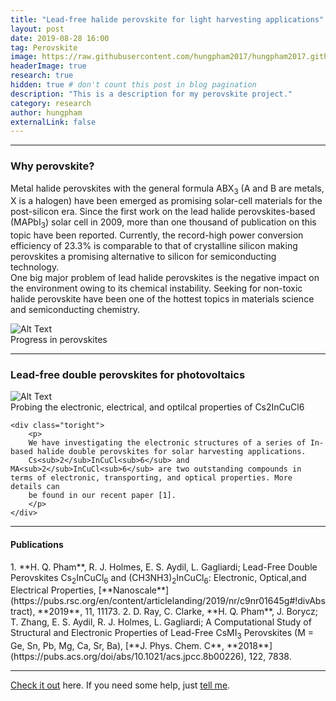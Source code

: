 ```yaml
---
title: "Lead-free halide perovskite for light harvesting applications"
layout: post
date: 2019-08-28 16:00
tag: Perovskite
image: https://raw.githubusercontent.com/hungpham2017/hungpham2017.github.io/master/assets/images/perovskite.png
headerImage: true
research: true
hidden: true # don't count this post in blog pagination
description: "This is a description for my perovskite project."
category: research
author: hungpham
externalLink: false
---
```


<!---
![Screenshot](https://raw.githubusercontent.com/hungpham2017/hungpham2017.github.io/master/assets/images/pDMET_screenshot.png)
--->

---
<h3>Why perovskite?</h3>
<p>
Metal halide perovskites with the general formula ABX<sub>3</sub> (A and B are metals, X is a halogen) have been emerged as promising solar-cell materials for 
the post-silicon era. Since the first work on the lead halide perovskites-based (MAPbI<sub>3</sub>) solar cell in 2009, more than one thousand of publication on this topic have been reported. 
Currently, the record-high power conversion efficiency of 23.3% is comparable to that of crystalline silicon making perovskites a promising 
alternative to silicon for semiconducting technology. 
<br> One big major problem of lead halide perovskites is the negative impact on the environment owing to its chemical instability. 
Seeking for non-toxic halide perovskite have been one of the hottest topics in materials science and semiconducting chemistry. 
</p>
<div class="image">
    <img class="image" src="https://hungpham2017.github.io/assets/images/halideperovskite_history.png" alt="Alt Text">
    <figcaption class="caption">Progress in perovskites</figcaption>
</div>

---
<h3>Lead-free double perovskites for photovoltaics</h3>
<div class="side-by-side">
    <div class="toleft">
        <img class="image" src="https://hungpham2017.github.io/assets/images/Cs2InCuCl6.png" alt="Alt Text">
        <figcaption class="caption">Probing the electronic, electrical, and optilcal properties of Cs2InCuCl6</figcaption>
    </div>

    <div class="toright">
        <p>
        We have investigating the electronic structures of a series of In-based halide double perovskites for solar harvesting applications.
        Cs<sub>2</sub>InCuCl<sub>6</sub> and MA<sub>2</sub>InCuCl<sub>6</sub> are two outstanding compounds in terms of electronic, transporting, and optical properties. More details can 
        be found in our recent paper [1].
        </p>
    </div>
</div>


---

<h4>Publications</h4>
1. **H. Q. Pham**, R. J. Holmes, E. S. Aydil, L. Gagliardi; Lead-Free Double Perovskites Cs<sub>2</sub>InCuCl<sub>6</sub> and (CH3NH3)<sub>2</sub>InCuCl<sub>6</sub>: Electronic, Optical,and Electrical Properties, [**Nanoscale**](https://pubs.rsc.org/en/content/articlelanding/2019/nr/c9nr01645g#!divAbstract), **2019**, 11, 11173.
2. D. Ray, C. Clarke, **H. Q. Pham**, J. Borycz; T. Zhang, E. S. Aydil, R. J. Holmes, L. Gagliardi; A Computational Study of Structural and Electronic Properties of Lead-Free CsMI<sub>3</sub> Perovskites (M = Ge, Sn, Pb, Mg, Ca, Sr, Ba), [**J. Phys. Chem. C**, **2018**](https://pubs.acs.org/doi/abs/10.1021/acs.jpcc.8b00226), 122, 7838.


---
[Check it out](https://github.com/hungpham2017/pDMET/) here.
If you need some help, just [tell me](https://github.com/hungpham2017/pDMET/issues).

